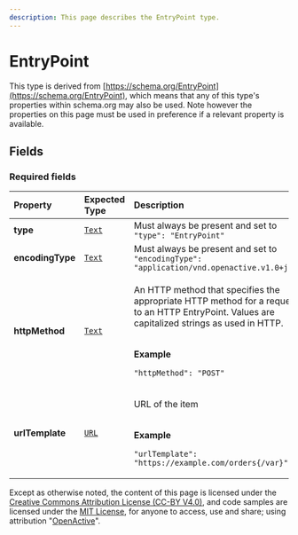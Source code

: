```yaml
---
description: This page describes the EntryPoint type.
---
```


# EntryPoint

This type is derived from [https://schema.org/EntryPoint](https://schema.org/EntryPoint), which means that any of this type's properties within schema.org may also be used. Note however the properties on this page must be used in preference if a relevant property is available.

## **Fields**

### **Required fields**
    
<table>
  <thead>
    <tr>
      <th style="text-align:left">Property</th>
      <th style="text-align:left">Expected Type</th>
      <th style="text-align:left">Description</th>
    </tr>
  </thead>
  <tbody>
    <tr>
      <td style="text-align:left"><b>type</b></td>
      <td style="text-align:left">
        <a href="https://schema.org/Text"><code>Text</code></a>
      </td>
      <td style="text-align:left">
        Must always be present and set to <code>"type": "EntryPoint"</code>
      </td>
    </tr>
    <tr>
      <td style="text-align:left"><b>encodingType</b></td>
      <td style="text-align:left">
        <a href="https://schema.org/Text"><code>Text</code></a>
      </td>
      <td style="text-align:left">
        Must always be present and set to <code>"encodingType": "application/vnd.openactive.v1.0+json"</code>
      </td>
    </tr>
    <tr>
      <td style="text-align:left"><b>httpMethod</b></td>
      <td style="text-align:left">
        <a href="https://schema.org/Text"><code>Text</code></a>
      </td>
      <td style="text-align:left">
        <p>An HTTP method that specifies the appropriate HTTP method for a request to an HTTP EntryPoint. Values are capitalized strings as used in HTTP.</p><p></br><b>Example</b></p><p><code>"httpMethod": "POST"</code></p>
      </td>
    </tr>
    <tr>
      <td style="text-align:left"><b>urlTemplate</b></td>
      <td style="text-align:left">
        <a href="https://schema.org/URL"><code>URL</code></a>
      </td>
      <td style="text-align:left">
        <p>URL of the item</p><p></br><b>Example</b></p><p><code>"urlTemplate": "https://example.com/orders{/var}"</code></p>
      </td>
    </tr>
  </tbody>
</table>






Except as otherwise noted, the content of this page is licensed under the [Creative Commons Attribution License (CC-BY V4.0)](https://creativecommons.org/licenses/by/4.0/), and code samples are licensed under the [MIT License](https://opensource.org/licenses/MIT), for anyone to access, use and share; using attribution "[OpenActive](https://www.openactive.io/)".
